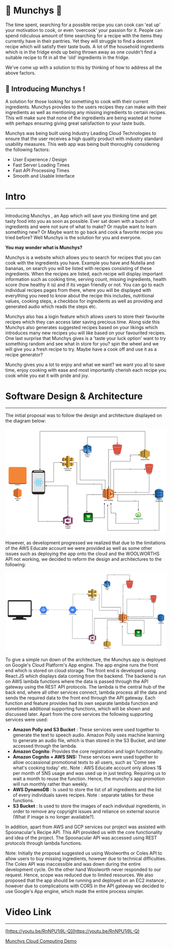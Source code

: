 # 🍣 **Munchys** 🍭

The time spent, searching for a possible recipe you can cook can 'eat up' your motivation to cook, or even 'overcook' your passion for it.  People can spend ridiculous amount of time searching for a recipe with the items they currently have in their pantries.  Yet they will struggle to find a descent recipe which will satisfy their taste buds. A lot of the household ingredients which is in the fridge ends up being thrown away as one couldn't find a suitable recipe to fit in all the 'old' ingredients in the fridge.  

We've come up with a solution to this by thinking of how to address all the above factors.

🍣 Introducing **Munchys !**
--
A solution for those looking for something to cook with their current ingredients. Munchys provides to the users recipes they can make with their ingredients as well as mentioning any missing ingredients to certain recipes. This will make sure that none of the ingredients are being wasted at home with perhaps ensuring giving great satisfaction to your taste buds.

Munchys was being built using Industry Leading Cloud Technologies to ensure that the user receives a high quality product with industry standard usability measures. This web app was being built thoroughly considering the following factors:

- User Experience / Design
- Fast Server Loading Times
- Fast API Processing Times
- Smooth and Usable Interface

# Intro

---

Introducing Munchys , an App which will save you thinking time and get tasty food into you as soon as possible. Ever sat down with a bunch of ingredients and were not sure of what to make?  Or maybe want to learn something new? Or Maybe want to go back and cook a favorite recipe you tried before? Well Munchys is the solution for you and everyone. 

**You may wonder what is Munchys?** 

Munchys is a website which allows you to search for recipes that you can cook with the ingredients you have. Example you have and Nutella and bananas, on search you will be listed with recipes consisting of these ingredients. When the recipes are listed, each recipe will display important information such as cooking time, serving count, missing ingredients, health score (how healthy it is) and if its vegan friendly or not. You can go to each individual recipes pages from there, where you will be displayed with everything you need to know about the recipe this includes, nutritional values, cooking steps, a checkbox for ingredients as well as providing and generated audio which reads the steps etc.

 Munchys also has a login feature which allows users to store their favourite recipes which they can access later saving precious time. Along side this Munchys also generates suggested recipes based on your likings which introduces many new recipes you will like based on your favourited recipes. One last surprise that Munchys gives is a 'taste your luck option' want to try something random and see what in store for you? spin the wheel and we will give you a fresh recipe to try. Maybe have a cook off and use it as a recipe generator? 

Munchy gives you a lot to enjoy and what we want? we want you all to save time, enjoy cooking with ease and most importantly cherish each recipe you cook while you eat it with pride and joy.

# Software Design & Architecture

---

The initial proposal was to follow the design and architecture displayed on the diagram below:

![Munchys%20cea057d1ada64f2faf0f13386cf639f0/Old_Design.png](Munchys%20cea057d1ada64f2faf0f13386cf639f0/Old_Design.png)

However, as development progressed we realized that due to the limitations of the AWS Educate account we were provided as well as some other issues  such as deploying the app onto the cloud and the WOOLWORTHS API not working, we decided to reform the design and architectures to the following:

![Munchys%20cea057d1ada64f2faf0f13386cf639f0/Final_Design.png](Munchys%20cea057d1ada64f2faf0f13386cf639f0/Final_Design.png)

To give a simple run down of the architecture, the Munchys app is deployed on Google's Cloud Platform's App engine. The app engine runs the front end which is stored on cloud storage. The front end is developed using React.JS which displays data coming from the backend. The backend is run on AWS lambda functions where the data is passed through the API gateway using the REST API protocols. The lambda  is the central hub of the back end, where all other services connect, lambda process all the data and sends the required data to the front end through the API gateway. Each function and feature provides had its own separate lambda function and sometimes additional supporting functions, which will be shown and discussed later. Apart from the core services the following supporting services were used:

- **Amazon Polly and S3 Bucket** : These services were used together to generate the text to speech audio. Amazon Polly uses machine learning to generate an audio file, which is than stored in the S3 Bucket, and later accessed through the lambda.
- **Amazon Cognito**:  Provides the core registration and login functionality.
- **Amazon Cognito + AWS SNS:** These services were used together to allow occassional promotional texts to all users, such as 'Come see what's cooking today' etc. Note : AWS Educate account only allows 1$ per month of SNS usage and was used up in just testing. Requiring us to wait a month to reuse the function. Hence, the munchy's app promotion will run monthly rather than weekly.
- **AWS DynamoDB** : Is used to store the list of all ingredients and the list of every individuals saves recipes. Note : separate tables for these functions.
- **S3 Bucket** : Is used to store the images of each individual ingredients, in order to remove any copyright issues and reliance on external source (What if image is no longer available?).

In addition, apart from AWS and GCP services our project was assisted with Spoonacular's Recipe API. This API provided us with the core functionality and idea of the project. The Spoonacular API was accessed using REST protocols through lambda functions. 

Note: Initially the proposal suggested us using Woolworths or Coles API to allow users to buy missing ingredients, however due to technical difficulties. The Coles API was inaccessible and was down during the entire development cycle. On the other hand Woolworth never responded to our request. Hence, scope was reduced due to limited resources. We also proposed that the app should be running and deployed on an EC2 instance , however due to complications with CORS in the API gateway we decided to use Google's App engine, which made the entire process simpler.

# Video Link

---

[https://youtu.be/RnNPU1j9L-Q](https://youtu.be/RnNPU1j9L-Q)

[Munchys Cloud Computing Demo](https://youtu.be/RnNPU1j9L-Q)

